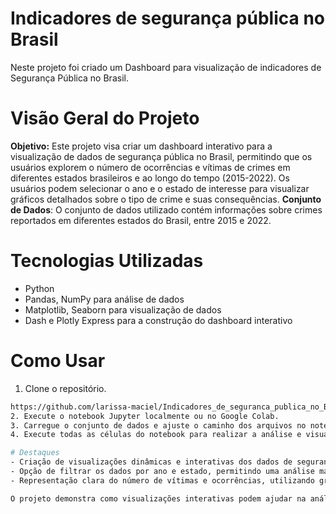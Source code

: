 # Indicadores de segurança pública no Brasil
Neste projeto foi criado um Dashboard para visualização de indicadores de Segurança Pública no Brasil.

# Visão Geral do Projeto
**Objetivo:** Este projeto visa criar um dashboard interativo para a visualização de dados de segurança pública no Brasil, permitindo que os usuários explorem o número de ocorrências e vítimas de crimes em diferentes estados brasileiros e ao longo do tempo (2015-2022). Os usuários podem selecionar o ano e o estado de interesse para visualizar gráficos detalhados sobre o tipo de crime e suas consequências.
**Conjunto de Dados**: O conjunto de dados utilizado contém informações sobre crimes reportados em diferentes estados do Brasil, entre 2015 e 2022.

# Tecnologias Utilizadas
- Python
- Pandas, NumPy para análise de dados
- Matplotlib, Seaborn para visualização de dados
- Dash e Plotly Express para a construção do dashboard interativo

# Como Usar
1. Clone o repositório.
  ```bash
  https://github.com/larissa-maciel/Indicadores_de_seguranca_publica_no_Brasil.git
2. Execute o notebook Jupyter localmente ou no Google Colab.
3. Carregue o conjunto de dados e ajuste o caminho dos arquivos no notebook.
4. Execute todas as células do notebook para realizar a análise e visualizar o dashboard dinâmico.

# Destaques
- Criação de visualizações dinâmicas e interativas dos dados de segurança pública.
- Opção de filtrar os dados por ano e estado, permitindo uma análise mais granular dos tipos de crimes e suas tendências.
- Representação clara do número de vítimas e ocorrências, utilizando gráficos interativos que facilitam a exploração dos dados.

O projeto demonstra como visualizações interativas podem ajudar na análise de grandes conjuntos de dados, permitindo identificar padrões temporais e geográficos em crimes no Brasil. O uso de um dashboard torna essa análise acessível a diferentes públicos, desde gestores públicos até pesquisadores.
